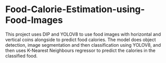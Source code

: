 # Food-Calorie-Estimation-using-Food-Images
This project uses DIP and YOLOV8 to use food images with horizontal and vertical coins alongside to predict food calories. The model does object detection, image segmentation and then classification using YOLOV8, and then uses K-Nearest Neighbours regressor to predict the calories in the classified food. 
